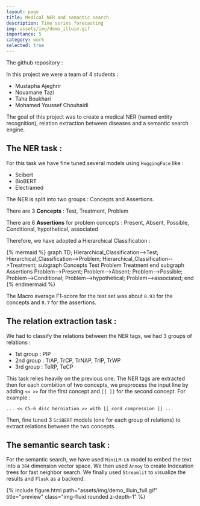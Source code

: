 ```yaml
---
layout: page
title: Medical NER and semantic search
description: Time series forecasting
img: assets/img/demo_illuin.gif
importance: 5
category: work
selected: true
---
```



The github repository : 
<div style= "text-align: center;">
    <div class="github-card" data-github="Mustapha-AJEGHRIR"  data-repo="medical_txt_parser" data-height="" data-theme=""></div>
    <script src="//cdn.jsdelivr.net/github-cards/latest/widget.js"></script>
</div>


In this project we were a team of 4 students : 
- Mustapha Ajeghrir
- Nouamane Tazi
- Taha Boukhari
- Mohamed Youssef Chouhaidi

The goal of this project was to create a medical NER (named entity recognition), relation extraction between diseases and a semantic search engine.

## The NER task :
For this task we have fine tuned several models using `HuggingFace` like :
- Scibert
- BioBERT
- Electramed

The NER is split into two groups : Concepts and Assertions.

There are 3 **Concepts** : Test, Treatment, Problem

There are 6 **Assertions** for problem concepts : Present, Absent, Possible, Conditional, hypothetical, associated

Therefore, we have adopted a Hierarchical Classification :

{% mermaid %}
graph TD;
    Hierarchical_Classification-->Test;
    Hierarchical_Classification-->Problem;
    Hierarchical_Classification-->Treatment;
    subgraph Concepts
    Test
    Problem
    Treatment
    end
    subgraph Assertions
    Problem-->Present;
    Problem-->Absent;
    Problem-->Possible;
    Problem-->Conditional;
    Problem-->hypothetical;
    Problem-->associated;
    end
{% endmermaid %}

The Macro average F1-score for the test set was about `0.93` for the concepts and `0.7` for the assertions.
## The relation extraction task :
We had to classify the relations between the NER tags, we had 3 groups of relations : 
- 1st group : PIP
- 2nd group : TrAP, TrCP, TrNAP, TrIP, TrWP
- 3rd group : TeRP, TeCP

This task relies heavily on the previous one. The NER tags are extracted then for each combition of two concepts, we preprocess the input line by adding `<< >>` for the first concept and `[[ ]]` for the second concept. For example :

    ... << C5-6 disc herniation >> with [[ cord compression ]] ...

Then, fine tuned 3 `SciBERT` models (one for each group of relations) to extract relations between the two concepts.


## The semantic search task :
For the semantic search, we have used `MiniLM-L6` model to embed the text into a `384` dimension vector space. We then used `Annoy` to create Indexation trees for fast neighbor search. We finally used `Streamlit` to visualize the results and `Flask` as a backend.



<div class="row">
    <div class="col-sm mt-3 mt-md-0">
        {% include figure.html path="assets/img/demo_illuin_full.gif" title="preview" class="img-fluid rounded z-depth-1" %}
    </div>
</div>
